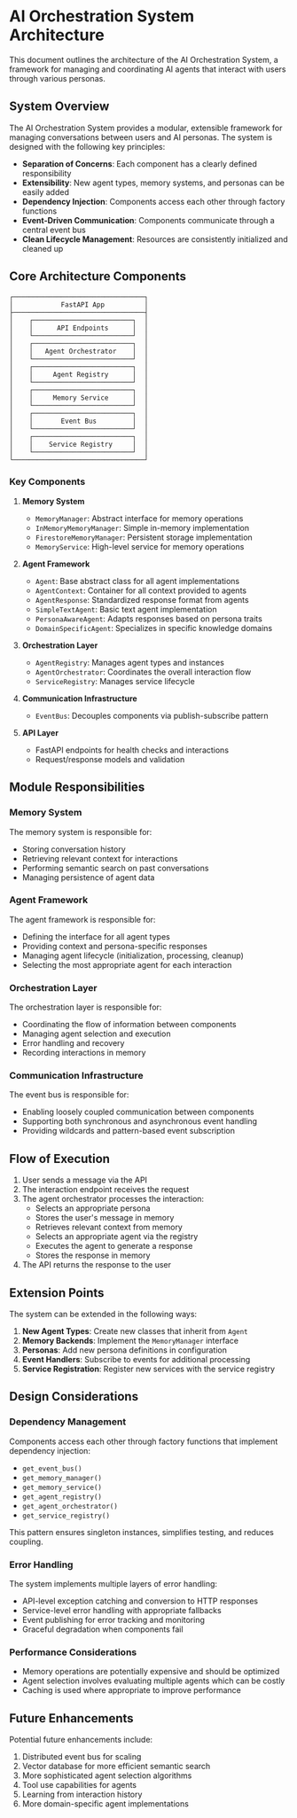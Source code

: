 # AI Orchestration System Architecture

This document outlines the architecture of the AI Orchestration System, a framework for managing and coordinating AI agents that interact with users through various personas.

## System Overview

The AI Orchestration System provides a modular, extensible framework for managing conversations between users and AI personas. The system is designed with the following key principles:

- **Separation of Concerns**: Each component has a clearly defined responsibility
- **Extensibility**: New agent types, memory systems, and personas can be easily added
- **Dependency Injection**: Components access each other through factory functions
- **Event-Driven Communication**: Components communicate through a central event bus
- **Clean Lifecycle Management**: Resources are consistently initialized and cleaned up

## Core Architecture Components

```
┌─────────────────────────────────┐
│            FastAPI App          │
├─────────────────────────────────┤
│    ┌─────────────────────────┐  │
│    │      API Endpoints      │  │
│    └─────────────────────────┘  │
│    ┌─────────────────────────┐  │
│    │   Agent Orchestrator    │  │
│    └─────────────────────────┘  │
│    ┌─────────────────────────┐  │
│    │     Agent Registry      │  │
│    └─────────────────────────┘  │
│    ┌─────────────────────────┐  │
│    │     Memory Service      │  │
│    └─────────────────────────┘  │
│    ┌─────────────────────────┐  │
│    │       Event Bus         │  │
│    └─────────────────────────┘  │
│    ┌─────────────────────────┐  │
│    │    Service Registry     │  │
│    └─────────────────────────┘  │
└─────────────────────────────────┘
```

### Key Components

1. **Memory System**
   - `MemoryManager`: Abstract interface for memory operations
   - `InMemoryMemoryManager`: Simple in-memory implementation
   - `FirestoreMemoryManager`: Persistent storage implementation
   - `MemoryService`: High-level service for memory operations

2. **Agent Framework**
   - `Agent`: Base abstract class for all agent implementations
   - `AgentContext`: Container for all context provided to agents
   - `AgentResponse`: Standardized response format from agents
   - `SimpleTextAgent`: Basic text agent implementation
   - `PersonaAwareAgent`: Adapts responses based on persona traits
   - `DomainSpecificAgent`: Specializes in specific knowledge domains

3. **Orchestration Layer**
   - `AgentRegistry`: Manages agent types and instances
   - `AgentOrchestrator`: Coordinates the overall interaction flow
   - `ServiceRegistry`: Manages service lifecycle

4. **Communication Infrastructure**
   - `EventBus`: Decouples components via publish-subscribe pattern

5. **API Layer**
   - FastAPI endpoints for health checks and interactions
   - Request/response models and validation

## Module Responsibilities

### Memory System

The memory system is responsible for:
- Storing conversation history
- Retrieving relevant context for interactions
- Performing semantic search on past conversations
- Managing persistence of agent data

### Agent Framework

The agent framework is responsible for:
- Defining the interface for all agent types
- Providing context and persona-specific responses
- Managing agent lifecycle (initialization, processing, cleanup)
- Selecting the most appropriate agent for each interaction

### Orchestration Layer

The orchestration layer is responsible for:
- Coordinating the flow of information between components
- Managing agent selection and execution
- Error handling and recovery
- Recording interactions in memory

### Communication Infrastructure

The event bus is responsible for:
- Enabling loosely coupled communication between components
- Supporting both synchronous and asynchronous event handling
- Providing wildcards and pattern-based event subscription

## Flow of Execution

1. User sends a message via the API
2. The interaction endpoint receives the request
3. The agent orchestrator processes the interaction:
   - Selects an appropriate persona
   - Stores the user's message in memory
   - Retrieves relevant context from memory
   - Selects an appropriate agent via the registry
   - Executes the agent to generate a response
   - Stores the response in memory
4. The API returns the response to the user

## Extension Points

The system can be extended in the following ways:

1. **New Agent Types**: Create new classes that inherit from `Agent`
2. **Memory Backends**: Implement the `MemoryManager` interface
3. **Personas**: Add new persona definitions in configuration
4. **Event Handlers**: Subscribe to events for additional processing
5. **Service Registration**: Register new services with the service registry

## Design Considerations

### Dependency Management

Components access each other through factory functions that implement dependency injection:
- `get_event_bus()`
- `get_memory_manager()`
- `get_memory_service()`
- `get_agent_registry()`
- `get_agent_orchestrator()`
- `get_service_registry()`

This pattern ensures singleton instances, simplifies testing, and reduces coupling.

### Error Handling

The system implements multiple layers of error handling:
- API-level exception catching and conversion to HTTP responses
- Service-level error handling with appropriate fallbacks
- Event publishing for error tracking and monitoring
- Graceful degradation when components fail

### Performance Considerations

- Memory operations are potentially expensive and should be optimized
- Agent selection involves evaluating multiple agents which can be costly
- Caching is used where appropriate to improve performance

## Future Enhancements

Potential future enhancements include:
1. Distributed event bus for scaling
2. Vector database for more efficient semantic search
3. More sophisticated agent selection algorithms
4. Tool use capabilities for agents
5. Learning from interaction history
6. More domain-specific agent implementations
